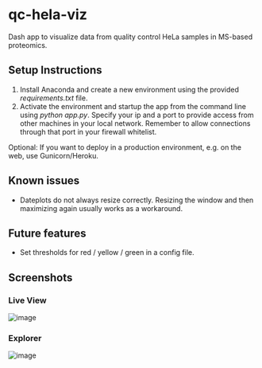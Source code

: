 # qc-hela-viz
 Dash app to visualize data from quality control HeLa samples in MS-based proteomics.
 
## Setup Instructions
1. Install Anaconda and create a new environment using the provided _requirements.txt_ file.
2. Activate the environment and startup the app from the command line using _python app.py_. Specify your ip and a port to provide access from other machines in your local network. Remember to allow connections through that port in your firewall whitelist.

Optional: 
If you want to deploy in a production environment, e.g. on the web, use Gunicorn/Heroku. 

## Known issues
* Dateplots do not always resize correctly. Resizing the window and then maximizing again usually works as a workaround.

## Future features
* Set thresholds for red / yellow / green in a config file. 
 
## Screenshots

### Live View
![image](https://user-images.githubusercontent.com/71029831/176132016-2783243f-00eb-40ec-a306-df02ff877497.png)


### Explorer
![image](https://user-images.githubusercontent.com/71029831/176028611-d30e9526-30ea-479f-8419-aa0bf3c40948.png)





